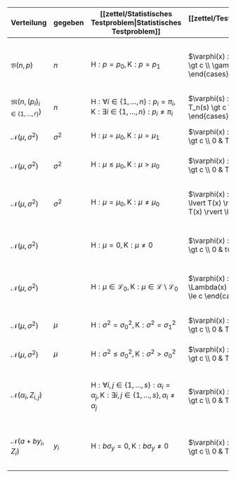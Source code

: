 | Verteilung | gegeben | [[zettel/Statistisches Testproblem\|Statistisches Testproblem]] | [[zettel/Testfunktion\|Testfunktion]] $\varphi$ | Teststatistik $T$ | Kritischer Wert $c$ | Randomisierungskonstante $\gamma$ |
|---|---|---|---|---|---|---|
| $\mathfrak{B}(n, p)$ | $n$ | $\text{H} : p = p_0, \text{K} : p = p_1$ | $\varphi(x) := \begin{cases} 1 & x \gt c \\ \gamma & x = c \\ 0 & x \lt c \end{cases}$ || $c := \min\{ x \in \{ 0, \dots, n \} \mid P_{p_0}(X \gt x) \le \alpha \}$ | $\gamma := \begin{cases} \frac{\alpha - P_{p_0}(X \gt c)}{P_{p_0}(X = c)} \in (0, 1] & P_{p_0}(X \gt c) \lt \alpha \\ 0 & P_{p_0}(X \gt c) = \alpha \end{cases}$ |
| $\mathfrak{M}(n, (p_i)_{i \in \{ 1, \dots, r \}})$ | $n$ | $\text{H} : \forall i \in \{ 1, \dots, n \} : p_i = \pi_i, \text{K} : \exists i \in \{ 1, \dots, n \} : p_i \ne \pi_i$ | $\varphi(s) := \begin{cases} 1 & T_n(s) \gt c \\ 0 & T_n(s) \le c \end{cases}$ | $T_n(s) := \sum_{i=1}^{r-1} \frac{(s_i - m\pi_i)^2}{m\pi_i}$ | $c := \chi_{r-1, 1-\alpha}^2$ ||
| $\mathcal{N}(\mu, \sigma^2)$ | $\sigma^2$ | $\text{H} : \mu = \mu_0, \text{K} : \mu = \mu_1$ | $\varphi(x) := \begin{cases} 1 & T(x) \gt c \\ 0 & T(x) \le c \end{cases}$ | $T(x) := \frac{1}{\sqrt{n\sigma^2}}\sum_{i=1}^n (x_i - \mu_0)$ | $c := \phi^{-1}(1-\alpha)$ ||
| $\mathcal{N}(\mu, \sigma^2)$ | $\sigma^2$ | $\text{H} : \mu \le \mu_0, \text{K} : \mu \gt \mu_0$ | $\varphi(x) := \begin{cases} 1 & T(x) \gt c \\ 0 & T(x) \le c \end{cases}$ | $T(x) := \frac{1}{\sqrt{n\sigma^2}}\sum_{i=1}^n (x_i - \mu_0)$ | $c := \phi^{-1}(1-\alpha)$ ||
| $\mathcal{N}(\mu, \sigma^2)$ | $\sigma^2$ | $\text{H} : \mu = \mu_0, \text{K} : \mu \ne \mu_0$ | $\varphi(x) := \begin{cases} 1 & \lvert T(x) \rvert \gt c \\ 0 & \lvert T(x) \rvert \le c \end{cases}$ | $T(x) := \frac{1}{\sqrt{n\sigma^2}}\sum_{i=1}^n (x_i - \mu_0)$ | $c := \phi^{-1}(1-\frac{\alpha}{2})$ ||
| $\mathcal{N}(\mu, \sigma^2)$ || $\text{H} : \mu = 0, \text{K} : \mu \ne 0$ | $\varphi(x) := \begin{cases} 1 & t(x) \gt c \\ 0 & t(x) \le c \end{cases}$ | $t(x) := \frac{\sqrt{n} \cdot \overline{x}}{\sqrt{\frac{1}{n-1} \sum_{i=1}^n (x_i - \overline{x})^2}}$ | $c := t_{n-1, 1-\frac{\alpha}{2}}$ ||
| $\mathcal{N}(\mu, \sigma^2)$ || $\text{H} : \mu \in \mathcal{L}_0, \text{K} : \mu \in \mathcal{L} \setminus \mathcal{L}_0$ | $\varphi(x) := \begin{cases} 1 & \Lambda(x) \gt c \\ 0 & \Lambda(x) \le c \end{cases}$ | $\Lambda(x) := \frac{\frac{1}{k-h} \lvert P_\mathcal{L}(x) - P_{\mathcal{L}_0}(x) \rvert^2}{\frac{1}{n-k} \lvert x - P_\mathcal{L}(x) \rvert^2}$ | $c := F_{k-h, n-k, 1-\alpha}^2$ ||
| $\mathcal{N}(\mu, \sigma^2)$ | $\mu$ | $\text{H} : \sigma^2 = \sigma_0^2, \text{K} : \sigma^2 = \sigma_1^2$ | $\varphi(x) := \begin{cases} 1 & T(x) \gt c \\ 0 & T(x) \le c \end{cases}$ | $T(x) := \sum_{i=1}^n \left( \frac{x_i - \mu}{\sigma_0} \right)^2$ | $c := \chi_{n, 1-\alpha}^2$ ||
| $\mathcal{N}(\mu, \sigma^2)$ | $\mu$ | $\text{H} : \sigma^2 \le \sigma_0^2, \text{K} : \sigma^2 \gt \sigma_0^2$ | $\varphi(x) := \begin{cases} 1 & T(x) \gt c \\ 0 & T(x) \le c \end{cases}$ | $T(x) := \sum_{i=1}^n \left( \frac{x_i - \mu}{\sigma_0} \right)^2$ | $c := \chi_{n, 1-\alpha}^2$ ||
| $\mathcal{N}(\alpha_i, Z_{i, j})$ || $\text{H} : \forall i, j \in \{ 1, \dots, s \} : \alpha_i = \alpha_j, \text{K} : \exists i, j \in \{ 1, \dots, s \}, \alpha_i \ne \alpha_j$ | $\varphi(x) := \begin{cases} 1 & T(x) \gt c \\ 0 & T(x) \le c \end{cases}$ | $T(x) := \frac{\frac{1}{s-1} \sum_{i=1}^s n_i (\overline{x_{i, \cdot}} - \overline{x})^2}{\frac{1}{n-s} \sum_{i=1}^s \sum_{j=1}^{n_i} (x_{i, j} - \overline{x_{i, \cdot}})^2}$ | $c := F_{s-1, n-1, 1-\alpha}$ ||
| $\mathcal{N}(a + by_i, Z_i)$ | $y_i$ | $\text{H} : b\sigma_y = 0, \text{K} : b\sigma_y \ne 0$ | $\varphi(x) := \begin{cases} 1 & T(x) \gt c \\ 0 & T(x) \le c \end{cases}$ | $T(x) := \frac{\sqrt{n} \cdot \lvert \overline{xt} \rvert}{\sqrt{\frac{1}{n-2} \sum_{i=1}^n (x_i - \overline{x} - \overline{xt} \cdot t_i)^2}}$ | $c := t_{n-2, 1-\frac{\alpha}{2}}$ ||